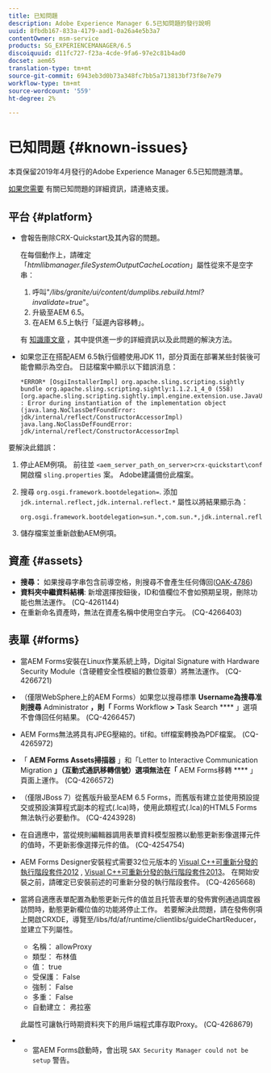 ```yaml
---
title: 已知問題
description: Adobe Experience Manager 6.5已知問題的發行說明
uuid: 8fbdb167-833a-4179-aad1-0a26a4e5b3a7
contentOwner: msm-service
products: SG_EXPERIENCEMANAGER/6.5
discoiquuid: d11fc727-f23a-4cde-9fa6-97e2c81b4ad0
docset: aem65
translation-type: tm+mt
source-git-commit: 6943eb3d0b73a348fc7bb5a713813bf73f8e7e79
workflow-type: tm+mt
source-wordcount: '559'
ht-degree: 2%

---
```



# 已知問題 {#known-issues}

本頁保留2019年4月發行的Adobe Experience Manager 6.5已知問題清單。

[如果您需要](https://helpx.adobe.com/tw/support/experience-manager.html) 有關已知問題的詳細資訊，請連絡支援。

## 平台 {#platform}

* 會報告刪除CRX-Quickstart及其內容的問題。

   在每個動作上，請確定「*htmllibmanager.fileSystemOutputCacheLocation*」屬性從來不是空字串：

   1. 呼叫&quot;*/libs/granite/ui/content/dumplibs.rebuild.html?invalidate=true*&quot;。
   2. 升級至AEM 6.5。
   3. 在AEM 6.5上執行「延遲內容移轉」。

   有 [知識庫文章](https://helpx.adobe.com/experience-manager/kb/avoid-crx-quickstart-deletion-in-aem-6-5.html) ，其中提供進一步的詳細資訊以及此問題的解決方法。

* 如果您正在搭配AEM 6.5執行個體使用JDK 11，部分頁面在部署某些封裝後可能會顯示為空白。 日誌檔案中顯示以下錯誤消息：

   ```
   *ERROR* [OsgiInstallerImpl] org.apache.sling.scripting.sightly bundle org.apache.sling.scripting.sightly:1.1.2.1_4_0 (558)[org.apache.sling.scripting.sightly.impl.engine.extension.use.JavaUseProvider(3345)] : Error during instantiation of the implementation object (java.lang.NoClassDefFoundError: jdk/internal/reflect/ConstructorAccessorImpl)
   java.lang.NoClassDefFoundError: jdk/internal/reflect/ConstructorAccessorImpl
   ```

要解決此錯誤：

1. 停止AEM例項。 前往並 `<aem_server_path_on_server>crx-quickstart\conf` 開啟檔 `sling.properties` 案。 Adobe建議備份此檔案。

2. 搜尋 `org.osgi.framework.bootdelegation=`. 添加 `jdk.internal.reflect,jdk.internal.reflect.*` 屬性以將結果顯示為：

   ```
   org.osgi.framework.bootdelegation=sun.*,com.sun.*,jdk.internal.reflect,jdk.internal.reflect.*
   ```

3. 儲存檔案並重新啟動AEM例項。

## 資產 {#assets}

* **搜尋：** 如果搜尋字串包含前導空格，則搜尋不會產生任何傳回([OAK-4786](https://issues.apache.org/jira/browse/OAK-4786))
* **資料夾中繼資料結構**: 新增選擇按鈕後，ID和值欄位不會如預期呈現，刪除功能也無法運作。 (CQ-4261144)
* 在重新命名資產時，無法在資產名稱中使用空白字元。 (CQ-4266403)

## 表單 {#forms}

* 當AEM Forms安裝在Linux作業系統上時，Digital Signature with Hardware Security Module（含硬體安全性模組的數位簽章）將無法運作。 (CQ-4266721)
* （僅限WebSphere上的AEM Forms）如果您以搜尋標準 **Username為搜尋准則搜尋** Administrator **，則「** Forms Workflow **>** Task Search **** 」選項不會傳回任何結果。 (CQ-4266457)

* AEM Forms無法將具有JPEG壓縮的。tif和。tiff檔案轉換為PDF檔案。 (CQ-4265972)
* 「 **AEM Forms Assets掃描器** 」和「Letter to Interactive Communication Migration **」（互動式通訊移轉信號）選項無法在「** AEM Forms移轉 **** 」頁面上運作。 (CQ-4266572)

* （僅限JBoss 7）從舊版升級至AEM 6.5 Forms，而舊版有建立並使用預設提交或預設演算程式副本的程式(.lca)時，使用此類程式(.lca)的HTML5 Forms無法執行必要動作。 (CQ-4243928)
* 在自適應中，當從規則編輯器調用表單資料模型服務以動態更新影像選擇元件的值時，不更新影像選擇元件的值。 (CQ-4254754)
* AEM Forms Designer安裝程式需要32位元版本的 [Visual C++可重新分發的執行階段套件2012](https://support.microsoft.com/en-in/help/2977003/the-latest-supported-visual-c-downloads) , [Visual C++可重新分發的執行階段套件2013](https://support.microsoft.com/en-in/help/3179560/update-for-visual-c-2013-and-visual-c-redistributable-package)。 在開始安裝之前，請確定已安裝前述的可重新分發的執行階段套件。 (CQ-4265668)

* 當將自適應表單配置為動態更新元件的值並且托管表單的發佈實例通過調度器訪問時，動態更新欄位值的功能將停止工作。 若要解決此問題，請在發佈例項上開啟CRXDE，導覽至/libs/fd/af/runtime/clientlibs/guideChartReducer，並建立下列屬性。

   * 名稱： allowProxy
   * 類型： 布林值
   * 值： true
   * 受保護： False
   * 強制： False
   * 多重： False
   * 自動建立： 弗拉塞

   此屬性可讓執行時期資料夾下的用戶端程式庫存取Proxy。 (CQ-4268679)

* 
   * 當AEM Forms啟動時，會出現 `SAX Security Manager could not be setup` 警告。